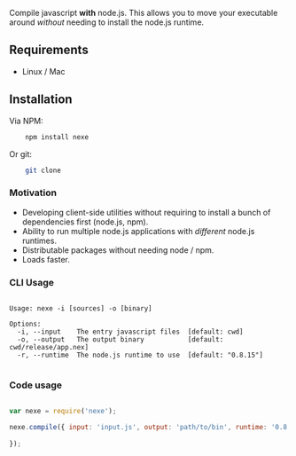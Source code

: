Compile javascript **with** node.js. This allows you to move your executable around *without* needing to install the node.js runtime.

## Requirements

- Linux / Mac

## Installation

Via NPM:

```bash
	npm install nexe
```

Or git:

```bash
	git clone 
```


### Motivation

- Developing client-side utilities without requiring to install a bunch of dependencies first (node.js, npm).
- Ability to run multiple node.js applications with *different* node.js runtimes. 
- Distributable packages without needing node / npm.
- Loads faster.

### CLI Usage

````text
	
Usage: nexe -i [sources] -o [binary]

Options:
  -i, --input    The entry javascript files  [default: cwd]
  -o, --output   The output binary           [default: cwd/release/app.nex]
  -r, --runtime  The node.js runtime to use  [default: "0.8.15"]


```` 


### Code usage

````javascript

var nexe = require('nexe');

nexe.compile({ input: 'input.js', output: 'path/to/bin', runtime: '0.8.15' } function() {
	
});
	
````





